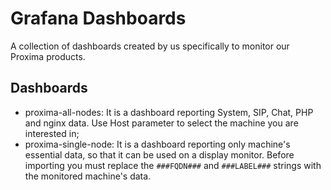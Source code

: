 # Grafana Dashboards

A collection of dashboards created by us specifically to monitor our Proxima products.

## Dashboards

* proxima-all-nodes: It is a dashboard reporting System, SIP, Chat, PHP and nginx data. Use Host parameter to select the machine you are interested in;
* proxima-single-node: It is a dashboard reporting only machine's essential data, so that it can be used on a display monitor. Before importing you must replace the `###FQDN###` and `###LABEL###` strings with the monitored machine's data.
